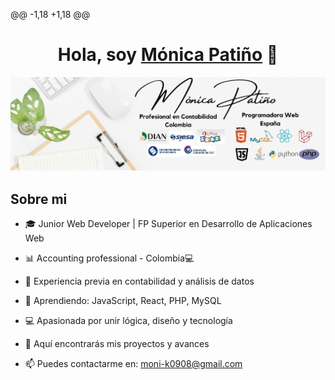 @@ -1,18 +1,18 @@
<div align="center">
<h1 align="center">Hola, soy <a href="https://aristi.dev">Mónica Patiño</a> 👋</h1>
</div>
<img src="/images/Banner.jpg">

## Sobre mi

- 🎓 Junior Web Developer | FP Superior en Desarrollo de Aplicaciones Web  
- 📊 Accounting professional - Colombia💻
- 💼 Experiencia previa en contabilidad y análisis de datos  
- 🌱 Aprendiendo: JavaScript, React, PHP, MySQL  
- 💻 Apasionada por unir lógica, diseño y tecnología  
- 🚀 Aquí encontrarás mis proyectos y avances

- 📫 Puedes contactarme en: moni-k0908@gmail.com
